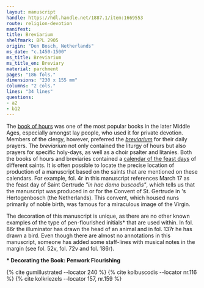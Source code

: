 ```yaml
---
layout: manuscript
handle: https://hdl.handle.net/1887.1/item:1669553
route: religion-devotion
manifest: 
title: Breviarium
shelfmark: BPL 2905
origin: "Den Bosch, Netherlands"
ms_date: "c.1450-1500"
ms_title: Breviarium 
ms_title_en: Breviary
material: parchment
pages: "186 fols."
dimensions: "230 x 155 mm"
columns: "2 cols."
lines: "34 lines"
questions:
- a2
- b12
---
```


The [book of hours](https://en.wikipedia.org/wiki/Book_of_hours) was one
of the most popular books in the later Middle Ages, especially amongst
lay people, who used it for private devotion. Members of the clergy,
however, preferred the
[*breviarium*](https://en.wikipedia.org/wiki/Breviary) for their daily
prayers. The *breviarium* not only contained the liturgy of hours but
also prayers for specific holy-days, as well as a choir psalter and
litanies. Both the books of hours and breviaries contained a [calendar
of the feast days](https://en.wikipedia.org/wiki/Calendar_of_saints) of
different saints. It is often possible to locate the precise location of
production of a manuscript based on the saints that are mentioned on
these calendars. For example, fol. 4r in this manuscript references
March 17 as the feast day of Saint Gertrude *"in hac domo buscodis"*,
which tells us that the manuscript was produced in or for the Convent of
St. Gertrude in 's Hertogenbosch (the Netherlands). This convent,
which housed nuns primarily of noble birth, was famous for a miraculous
image of the Virgin.

The decoration of this manuscript is unique, as there are no other known
examples of the type of pen-flourished initials\* that are used within.
In fol. 86r the illuminator has drawn the head of an animal and in fol.
137r he has drawn a bird. Even though there are almost no annotations in
this manuscript, someone has added some staff-lines with musical notes
in the margin (see fol. 52v, fol. 72v and fol. 186r).

**\* Decorating the Book: Penwork Flourishing**

{% cite gumillustrated --locator 240 %}
{% cite kolbuscodis --locator nr.116 %}
{% cite kolkriezels --locator 157, nr.159 %}